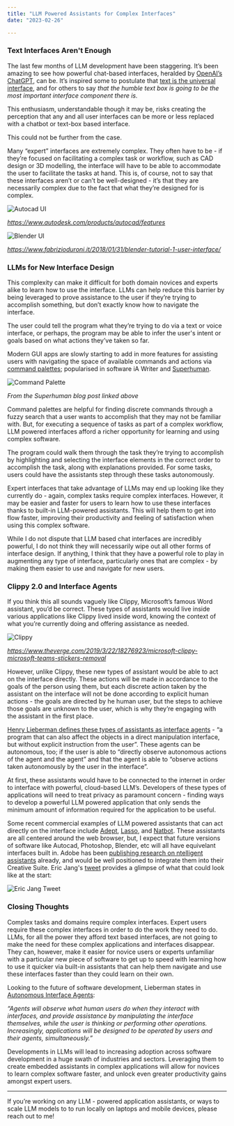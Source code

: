 ```yaml
---
title: "LLM Powered Assistants for Complex Interfaces"
date: "2023-02-26"

---
```




### Text Interfaces Aren't Enough

The last few months of LLM development have been staggering. It’s been amazing to see how powerful chat-based interfaces, heralded by [OpenAI’s ChatGPT](https://openai.com/blog/chatgpt/), can be. It’s inspired some to postulate that [text is the universal interface](https://scale.com/blog/text-universal-interface), and for others to say *that the humble text box is going to be the most important interface component there is.* 

This enthusiasm, understandable though it may be, risks creating the perception that any and all user interfaces can be more or less replaced with a chatbot or text-box based interface. 

This could not be further from the case. 

Many “expert” interfaces are extremely complex. They often have to be - if they’re focused on facilitating a complex task or workflow, such as CAD design or 3D modelling, the interface will have to be able to accommodate the user to facilitate the tasks at hand. This is, of course, not to say that these interfaces aren’t or can’t be well-designed - it’s that they are necessarily complex due to the fact that what they’re designed for is complex. 

![Autocad UI](/blog_assets/2023/autocad-ui.jpg)

*https://www.autodesk.com/products/autocad/features*

![Blender UI](/blog_assets/2023/blender-ui.jpg)

*https://www.fabrizioduroni.it/2018/01/31/blender-tutorial-1-user-interface/*

### LLMs for New Interface Design

This complexity can make it difficult for both domain novices and experts alike to learn how to use the interface. LLMs can help reduce this barrier by being leveraged to prove assistance to the user if they’re trying to accomplish something, but don’t exactly know how to navigate the interface.

The user could tell the program what they’re trying to do via a text or voice interface, or perhaps, the program may be able to infer the user's intent or goals based on what actions they’ve taken so far. 

Modern GUI apps are slowly starting to add in more features for assisting users with navigating the space of available commands and actions via [command palettes](https://capiche.com/e/consumer-dev-tools-command-palette); popularised in software iA Writer and [Superhuman](https://blog.superhuman.com/how-to-build-a-remarkable-command-palette/).

![Command Palette](/blog_assets/2023/Command-Palette.png)

*From the Superhuman blog post linked above*

Command palettes are helpful for finding discrete commands through a fuzzy search that a user wants to accomplish that they may not be familiar with. But, for executing a sequence of tasks as part of a complex workflow, LLM powered interfaces afford a richer opportunity for learning and using complex software. 

The program could walk them through the task they’re trying to accomplish by highlighting and selecting the interface elements in the correct order to accomplish the task, along with explanations provided. For some tasks, users could have the assistants step through these tasks autonomously. 

Expert interfaces that take advantage of LLMs may end up looking like they currently do - again, complex tasks require complex interfaces. However, it may be easier and faster for users to learn how to use these interfaces thanks to built-in LLM-powered assistants. This will help them to get into flow faster, improving their productivity and feeling of satisfaction when using this complex software. 

While I do not dispute that LLM based chat interfaces are incredibly powerful, I do not think they will necessarily wipe out all other forms of interface design. If anything, I think that they have a powerful role to play in augmenting any type of interface, particularly ones that are complex - by making them easier to use and navigate for new users. 



### Clippy 2.0 and Interface Agents

If you think this all sounds vaguely like Clippy, Microsoft’s famous Word assistant, you’d be correct. These types of assistants would live inside various applications like Clippy lived inside word, knowing the context of what you’re currently doing and offering assistance as needed. 

![Clippy](/blog_assets/2023/clippy.jpg)

*https://www.theverge.com/2019/3/22/18276923/microsoft-clippy-microsoft-teams-stickers-removal* 

However, unlike Clippy, these new types of assistant would be able to act on the interface directly. These actions will be made in accordance to the goals of the person using them, but each discrete action taken by the assistant on the interface will not be done according to explicit human actions - the goals are directed by he human user, but the steps to achieve those goals are unknown to the user, which is why they’re engaging with the assistant in the first place. 

[Henry Lieberman defines these types of assistants as interface agents](https://web.media.mit.edu/~lieber/Lieberary/Letizia/AIA/AIA.html) - “a program that can also affect the objects in a direct manipulation interface, but without explicit instruction from the user”. These agents can be autonomous, too; if the user is able to “directly observe autonomous actions of the agent and the agent” and that the agent is able to “observe actions taken autonomously by the user in the interface”. 

At first, these assistants would have to be connected to the internet in order to interface with powerful, cloud-based LLM’s. Developers of these types of applications will need to treat privacy as paramount concern - finding ways to develop a powerful LLM powered application that only sends the minimum amount of information required for the application to be useful.

Some recent commercial examples of LLM powered assistants that can act directly on the interface include [Adept](http://adept.ai/), [Lasso](http://getlassoai.com/), and [Natbot](https://github.com/nat/natbot). These assistants are all centered around the web browser, but, I expect that future versions of software like Autocad, Photoshop, Blender, etc will all have equivelant interfaces built in. Adobe has been [publishing research on ntelligent assistants](https://research.adobe.com/research/intelligent-agents-assistants/) already, and would be well positioned to integrate them into their Creative Suite. Eric Jang's [tweet](https://twitter.com/ericjang11/status/1627839912555995136) provides a glimpse of what that could look like at the start:

 ![Eric Jang Tweet](/blog_assets/2023/eric-jang-tweet.png)



### Closing Thoughts

Complex tasks and domains require complex interfaces. Expert users require these complex interfaces in order to do the work they need to do. LLMs, for all the power they afford text based interfaces, are not going to make the need for these complex applications and interfaces disappear. They can, however, make it easier for novice users or experts unfamiliar with a particular new piece of software to get up to speed with learning how to use it quicker via built-in assistants that can help them navigate and use these interfaces faster than they could learn on their own.

Looking to the future of software development, Lieberman states in [Autonomous Interface Agents](https://web.media.mit.edu/~lieber/Lieberary/Letizia/AIA/AIA.html): 

*“Agents will observe what human users do when they interact with interfaces, and provide assistance by manipulating the interface themselves, while the user is thinking or performing other operations. Increasingly, applications will be designed to be operated by users and their agents, simultaneously.”*

Developments in LLMs will lead to increasing adoption across software development in a huge swath of industries and sectors. Leveraging them to create embedded assistants in complex applications will allow for novices to learn complex software faster, and unlock even greater productivity gains amongst expert users.

***********************************************************************************************************************************************************************************************************************************************************************

If you’re working on any LLM - powered application assistants, or ways to scale LLM models to to run locally on laptops and mobile devices, please reach out to me! 






